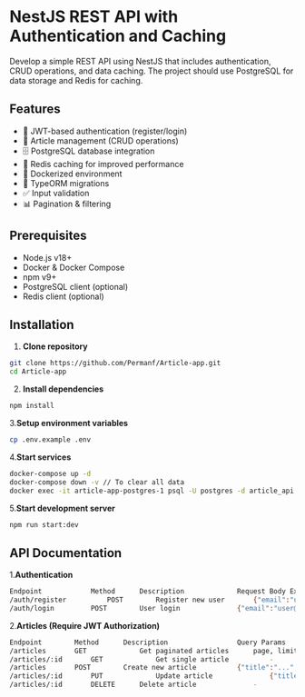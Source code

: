 # NestJS REST API with Authentication and Caching

Develop a simple REST API using NestJS that includes authentication, CRUD operations, and data caching. The project should use PostgreSQL for data storage and Redis for caching.

## Features

- 🔐 JWT-based authentication (register/login)
- 📝 Article management (CRUD operations)
- 🗄 PostgreSQL database integration
- 🚀 Redis caching for improved performance
- 🐳 Dockerized environment
- 📑 TypeORM migrations
- ✅ Input validation
- 📊 Pagination & filtering

## Prerequisites

- Node.js v18+
- Docker & Docker Compose
- npm v9+
- PostgreSQL client (optional)
- Redis client (optional)

## Installation

1. **Clone repository**
```bash
git clone https://github.com/Permanf/Article-app.git
cd Article-app
```

2. **Install dependencies**
```bash
npm install
```

3.**Setup environment variables**
```bash
cp .env.example .env
```

4.**Start services**
```bash
docker-compose up -d
docker-compose down -v // To clear all data
docker exec -it article-app-postgres-1 psql -U postgres -d article_api // show database
```

5.**Start development server**
```bash
npm run start:dev
```

## API Documentation

1.**Authentication**
```bash
Endpoint	        Method	    Description	            Request Body Example
/auth/register          POST	    Register new user	    {"email":"user@test.com","password":"password"}
/auth/login	        POST	    User login	            {"email":"user@test.com","password":"password"}

```

2.**Articles (Require JWT Authorization)**

```bash
Endpoint	    Method	    Description	                Query Params
/articles	    GET	            Get paginated articles	    page, limit, authorId, startDate, endDate
/articles/:id	    GET	            Get single article	        -
/articles	    POST	    Create new article	        {"title":"...","description":"..."}
/articles/:id	    PUT	            Update article	            {"title":"...","description":"..."}
/articles/:id	    DELETE	    Delete article	            -

```